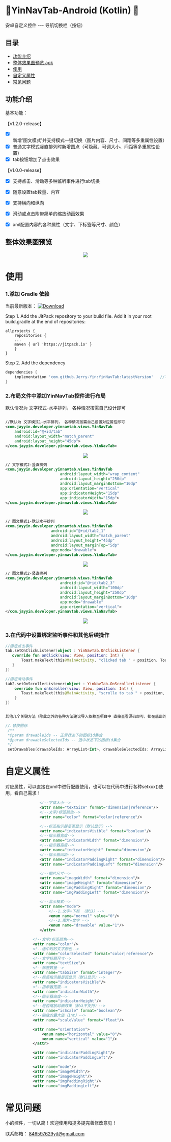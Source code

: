 # :running:YinNavTab-Android (Kotlin) :running:

安卓自定义控件 --- 导航切换栏（按钮）

## 目录

* [功能介绍](#功能介绍)
* [整体效果图预览 apk](#整体效果图预览)
* [使用](#使用)
* [自定义属性](#自定义属性)
* [常见问题](#常见问题)


## 功能介绍

   基本功能：

【v1.2.0-release】
- [x] 新增'图文模式'并支持模式一键切换（图片内容、尺寸、间距等多重属性设置）
- [x] 普通文字模式竖直排列时新增圆点（可隐藏、可调大小、间距等多重属性设置）
- [x] tab按钮增加了点击效果

【v1.0.0-release】
- [x] 支持点击、滑动等多种监听事件进行tab切换
- [x] 随意设置tab数量、内容
- [x] 支持横向和纵向
- [x] 滑动或点击附带简单的缩放动画效果
- [x] xml配置内容的各种属性（文字、下标签等尺寸、颜色）


## 整体效果图预览
<div align=center><img src="images/img_v1_2_0-release.gif"/></div>


# 使用

### 1.添加 Gradle 依赖

当前最新版本：
[![Download](https://jitpack.io/v/Jerry-Yin/YinNavTab.svg)](https://jitpack.io/#Jerry-Yin/YinNavTab)

Step 1. Add the JitPack repository to your build file.  Add it in your root build.gradle at the end of repositories:

	allprojects {
	    repositories {
		...
		maven { url 'https://jitpack.io' }
		}
	}

Step 2. Add the dependency

```groovy
dependencies {
    implementation 'com.github.Jerry-Yin:YinNavTab:latestVersion'   //latestVersion ： 对应的版本号即可
}
```

### 2.布局文件中添加YinNavTab控件进行布局

默认情况为 文字模式-水平排列， 各种情况按需自己设计即可
```xml

//默认为 文字模式1-水平排列， 各种情况按需自己设置对应属性即可
<com.jayyin.developer.yinnavtab.views.YinNavTab
    android:id="@+id/tab"
    android:layout_width="match_parent"
    android:layout_height="45dp">
</com.jayyin.developer.yinnavtab.views.YinNavTab>
```
<div align=center><img src="images/img_mode1_1.png"/></div>

```xml
// 文字模式2-竖直排列
<com.jayyin.developer.yinnavtab.views.YinNavTab
                        android:layout_width="wrap_content"
                        android:layout_height="250dp"
                        android:layout_marginBottom="10dp"
                        app:orientation="vertical"
                        app:indicatorHeight="15dp"
                        app:indicatorWidth="15dp">
</com.jayyin.developer.yinnavtab.views.YinNavTab>
```
<div align=center><img src="images/img_mode1_2.png"/></div>

```xml
// 图文模式1-默认水平排列
<com.jayyin.developer.yinnavtab.views.YinNavTab
                    android:id="@+id/tab2_1"
                    android:layout_width="match_parent"
                    android:layout_height="45dp"
                    android:layout_marginTop="5dp"
                    app:mode="drawable">
</com.jayyin.developer.yinnavtab.views.YinNavTab>
```
<div align=center><img src="images/img_mode2_1.png"/></div>

```xml
// 图文模式2-竖直排列
<com.jayyin.developer.yinnavtab.views.YinNavTab
                        android:id="@+id/tab2_3"
                        android:layout_width="100dp"
                        android:layout_height="250dp"
                        android:layout_marginBottom="10dp"
                        app:mode="drawable"
                        app:orientation="vertical">
</com.jayyin.developer.yinnavtab.views.YinNavTab>

```
<div align=center><img src="images/img_mode2_2.png"/></div>


### 3.在代码中设置绑定监听事件和其他后续操作

```kotlin
//绑定点击事件
tab.setOnClickListener(object : YinNavTab.OnClickListener {
   override fun onClick(view: View, position: Int) {
       Toast.makeText(this@MainActivity, "clicked tab " + position, Toast.LENGTH_SHORT).show()
   }
})

//绑定滑动事件
tab2.setOnScrollerListener(object : YinNavTab.OnScrollerListener {
    override fun onScroller(view: View, position: Int) {
       Toast.makeText(this@MainActivity, "scrolle to tab " + position, Toast.LENGTH_SHORT).show()
    }
})


其他几个关键方法（除此之外的各种方法建议导入依赖至项目中 直接查看源码即可，都在底部的各种setXXX()方法！）

//.替换图标
 /**
 *@param drawableIds -- 正常状态下的图标id集合
 *@param drawableSelectedIds -- 选中状态下的图标id集合
 */
 setDrawables(drawableIds: ArrayList<Int>, drawableSelectedIds: ArrayList<Int>)

```

# 自定义属性

对应属性，可以直接在xml中进行配置使用，也可以在代码中进行各种setxxx()使用，看自己需求！

```xml
               <!--字体大小-->
               <attr name="textSize" format="dimension|reference"/>
               <!--文字/标签颜色-->
               <attr name="color" format="color|reference"/>

               <!--标签指示器是否显示（默认显示）-->
               <attr name="indicatorsVisible" format="boolean"/>
               <!--指示器宽度-->
               <attr name="indicatorWidth" format="dimension"/>
               <!--指示器高度-->
               <attr name="indicatorHeight" format="dimension"/>
               <!--指示器间距-->
               <attr name="indicatorPaddingRight" format="dimension"/>
               <attr name="indicatorPaddingLeft" format="dimension"/>

               <!--图片尺寸-->
               <attr name="imageWidth" format="dimension"/>
               <attr name="imageHeight" format="dimension"/>
               <attr name="imgPaddingRight" format="dimension"/>
               <attr name="imgPaddingLeft" format="dimension"/>

               <!--显示模式-->
               <attr name="mode">
                   <!--1.文字+下标 （默认）-->
                   <enum name="normal" value="0"/>
                   <!--2.图片+文字 -->
                   <enum name="drawable" value="1"/>
               </attr>

            <!--文字/标签颜色-->
            <attr name="color"/>
            <!--选中时的文字颜色-->
            <attr name="colorSelected" format="color|reference"/>
            <!--文字标题尺寸-->
            <attr name="textSize"/>
            <!--标签数量-->
            <attr name="tabSize" format="integer"/>
            <!--标签指示器是否显示（默认显示）-->
            <attr name="indicatorsVisible"/>
            <!--指示器宽度-->
            <attr name="indicatorWidth"/>
            <!--指示器高度-->
            <attr name="indicatorHeight"/>
            <!--是否缩放动画效果（默认不支持）-->
            <attr name="isScale" format="boolean"/>
            <!--缩放的最大值（int）-->
            <attr name="scaleValue" format="float"/>

            <attr name="orientation">
                <enum name="horizontal" value="0"/>
                <enum name="vertical" value="1"/>
            </attr>

            <attr name="indicatorPaddingRight"/>
            <attr name="indicatorPaddingLeft"/>

            <attr name="mode"/>
            <attr name="imageWidth"/>
            <attr name="imageHeight"/>
            <attr name="imgPaddingRight"/>
            <attr name="imgPaddingLeft"/>
```

# 常见问题

小的控件，一切从简！欢迎使用和提多提完善修改意见！

联系邮箱：
<a href="846597629yjf@gmail.com" target="_blank">846597629yjf@gmail.com</a>

